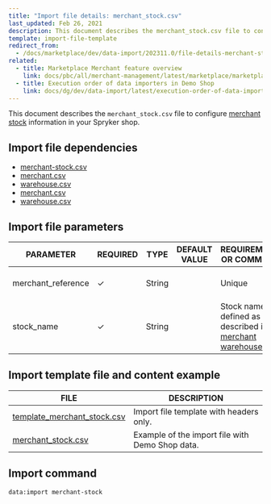 ```yaml
---
title: "Import file details: merchant_stock.csv"
last_updated: Feb 26, 2021
description: This document describes the merchant_stock.csv file to configure merchant stock information in your Spryker shop.
template: import-file-template
redirect_from:
  - /docs/marketplace/dev/data-import/202311.0/file-details-merchant-stock.csv.html
related:
  - title: Marketplace Merchant feature overview
    link: docs/pbc/all/merchant-management/latest/marketplace/marketplace-merchant-feature-overview/marketplace-merchant-feature-overview.html
  - title: Execution order of data importers in Demo Shop
    link: docs/dg/dev/data-import/latest/execution-order-of-data-importers.html
---
```


This document describes the `merchant_stock.csv` file to configure [merchant stock](/docs/pbc/all/warehouse-management-system/{{site.version}}/marketplace/install-features/install-the-marketplace-inventory-management-feature.html) information in your Spryker shop.


## Import file dependencies

- [merchant-stock.csv](/docs/pbc/all/warehouse-management-system/{{page.version}}/marketplace/import-and-export-data/import-file-details-merchant-stock.csv.html)
- [merchant.csv](/docs/pbc/all/merchant-management/{{page.version}}/marketplace/import-and-export-data/import-file-details-merchant.csv.html)
- [warehouse.csv](/docs/pbc/all/warehouse-management-system/{{page.version}}/base-shop/import-and-export-data/import-file-details-warehouse.csv.html)
- [merchant.csv](/docs/pbc/all/merchant-management/{{site.version}}/marketplace/import-and-export-data/import-file-details-merchant.csv.html)
- [warehouse.csv](/docs/pbc/all/warehouse-management-system/{{page.version}}/base-shop/import-and-export-data/import-file-details-warehouse.csv.html)

## Import file parameters


| PARAMETER    | REQUIRED | TYPE | DEFAULT VALUE | REQUIREMENTS OR COMMENTS  | DESCRIPTION      |
| ------------- | -------- | ------ | ------------- | --------------------------------- | ----------------- |
| merchant_reference | &check;             | String   |                   | Unique                                                       | Identifier of the merchant in the system. |
| stock_name         | &check;             | String   |                   | Stock name is defined as described in [merchant warehouse](/docs/pbc/all/warehouse-management-system/{{site.version}}/marketplace/install-features/install-the-marketplace-inventory-management-feature.html). | Name of the stock.                        |


## Import template file and content example

| FILE  | DESCRIPTION    |
| --------------------- | --------------------- |
| [template_merchant_stock.csv](https://spryker.s3.eu-central-1.amazonaws.com/docs/Developer+Guide/Back-End/Data+Manipulation/Data+Ingestion/Data+Import/Data+Import+Categories/Marketplace+setup/template_merchant_stock.csv) | Import file template with headers only.         |
| [merchant_stock.csv](https://spryker.s3.eu-central-1.amazonaws.com/docs/Developer+Guide/Back-End/Data+Manipulation/Data+Ingestion/Data+Import/Data+Import+Categories/Marketplace+setup/merchant_stock.csv) | Example of the import file with Demo Shop data. |

## Import command

```bash
data:import merchant-stock
```
